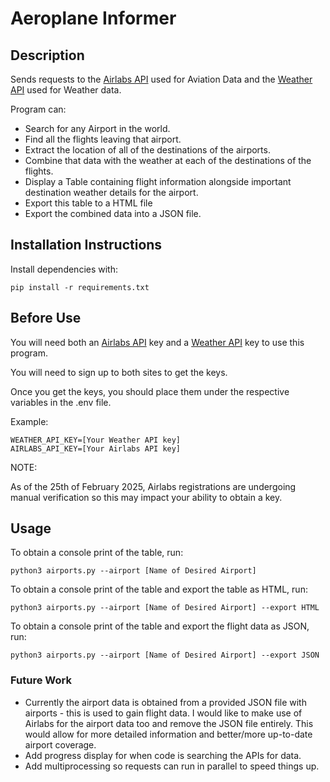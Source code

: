 # Aeroplane Informer

## Description

Sends requests to the [Airlabs API](https://airlabs.co/) used for Aviation Data and the [Weather API](https://www.weatherapi.com/) used for Weather data.

Program can:

- Search for any Airport in the world.
- Find all the flights leaving that airport.
- Extract the location of all of the destinations of the airports.
- Combine that data with the weather at each of the destinations of the flights.
- Display a Table containing flight information alongside important destination weather details for the airport.
- Export this table to a HTML file 
- Export the combined data into a JSON file.

## Installation Instructions

Install dependencies with:

```
pip install -r requirements.txt
```
## Before Use

You will need both an [Airlabs API](https://airlabs.co/) key and a [Weather API](https://www.weatherapi.com/) key to use this program.

You will need to sign up to both sites to get the keys.

Once you get the keys, you should place them under the respective variables in the .env file.

Example:
```
WEATHER_API_KEY=[Your Weather API key]
AIRLABS_API_KEY=[Your Airlabs API key]
```

NOTE:

As of the 25th of February 2025, Airlabs registrations are undergoing manual verification so this may impact your ability to obtain a key.


## Usage
To obtain a console print of the table, run:

```
python3 airports.py --airport [Name of Desired Airport]
```

To obtain a console print of the table and export the table as HTML, run:

```
python3 airports.py --airport [Name of Desired Airport] --export HTML
```

To obtain a console print of the table and export the flight data as JSON, run:

```
python3 airports.py --airport [Name of Desired Airport] --export JSON
```

### Future Work

- Currently the airport data is obtained from a provided JSON file with airports - this is used to gain flight data.
  I would like to make use of Airlabs for the airport data too and remove the JSON file entirely.
  This would allow for more detailed information and better/more up-to-date airport coverage.
- Add progress display for when code is searching the APIs for data.
- Add multiprocessing so requests can run in parallel to speed things up.